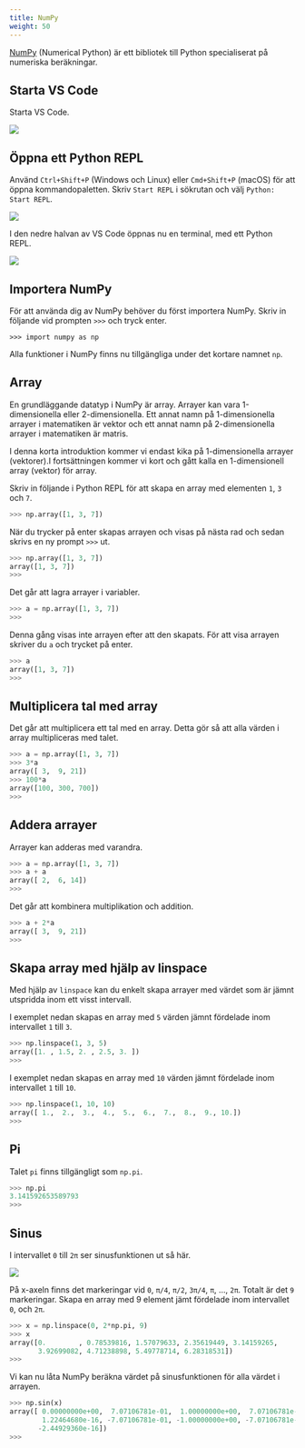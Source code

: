 ```yaml
---
title: NumPy
weight: 50
---
```


[NumPy][numpy] (Numerical Python) är ett bibliotek till Python specialiserat på numeriska
beräkningar. 

[numpy]: https://numpy.org/


## Starta VS Code

Starta VS Code. 

![](/images/python/vscode/vscode-start.png?width=600px)


## Öppna ett Python REPL

Använd `Ctrl+Shift+P` (Windows och Linux) eller `Cmd+Shift+P`
(macOS) för att öppna kommandopaletten. Skriv `Start REPL` i sökrutan och välj
`Python: Start REPL`.

![](/images/python/vscode/start-repl.png?width=600px)

I den nedre halvan av VS Code öppnas nu en terminal, med ett Python REPL.

![](/images/python/vscode/python-repl.png?width=600px)

## Importera NumPy

För att använda dig av NumPy behöver du först importera NumPy. Skriv in följande vid prompten `>>>` och tryck enter. 

``` text
>>> import numpy as np
```

Alla funktioner i NumPy finns nu tillgängliga under det kortare namnet `np`. 

## Array

En grundläggande datatyp i NumPy är array. Arrayer kan vara 1-dimensionella
eller 2-dimensionella. Ett annat namn på 1-dimensionella arrayer i matematiken
är vektor och ett annat namn på 2-dimensionella arrayer i matematiken är matris.

I denna korta introduktion kommer vi endast kika på 1-dimensionella arrayer
(vektorer).I fortsättningen kommer vi kort och gått kalla en 1-dimensionell array (vektor)
för array. 

Skriv in följande i Python REPL för att skapa en array med elementen `1`, `3`
och `7`.

``` python
>>> np.array([1, 3, 7])
```

När du trycker på enter skapas arrayen och visas på nästa rad och sedan skrivs
en ny prompt `>>>` ut. 

``` python
>>> np.array([1, 3, 7])
array([1, 3, 7])
>>>
```

Det går att lagra arrayer i variabler. 

``` python
>>> a = np.array([1, 3, 7])
>>>
```

Denna gång visas inte arrayen efter att den skapats. För att visa arrayen
skriver du `a` och trycket på enter. 

``` python
>>> a
array([1, 3, 7])
>>> 
```

## Multiplicera tal med array 

Det går att multiplicera ett tal med en array. Detta gör så att alla värden i
array multipliceras med talet. 

```python
>>> a = np.array([1, 3, 7])
>>> 3*a
array([ 3,  9, 21])
>>> 100*a
array([100, 300, 700])
>>> 
```

## Addera arrayer

Arrayer kan adderas med varandra. 

``` python
>>> a = np.array([1, 3, 7])
>>> a + a
array([ 2,  6, 14])
>>> 
```

Det går att kombinera multiplikation och addition. 

``` python
>>> a + 2*a
array([ 3,  9, 21])
>>> 
```

## Skapa array med hjälp av linspace

Med hjälp av `linspace` kan du enkelt skapa arrayer med värdet som är jämnt
utspridda inom ett visst intervall. 

I exemplet nedan skapas en array med `5` värden jämnt fördelade inom
intervallet `1` till `3`. 

``` python
>>> np.linspace(1, 3, 5) 
array([1. , 1.5, 2. , 2.5, 3. ])
>>> 
```

I exemplet nedan skapas en array med `10` värden jämnt fördelade inom intervallet `1` till `10`. 

``` python
>>> np.linspace(1, 10, 10)
array([ 1.,  2.,  3.,  4.,  5.,  6.,  7.,  8.,  9., 10.])                                
>>> 
```

## Pi

Talet `pi` finns tillgängligt som `np.pi`.

``` python
>>> np.pi
3.141592653589793
>>> 
```

## Sinus

I intervallet `0` till `2π` ser sinusfunktionen ut så här.

![](/images/python/numpy/sinus.png?width=600px)

På x-axeln finns det markeringar vid `0`, `π/4`, `π/2`, `3π/4`, `π`, ..., `2π`.
Totalt är det `9` markeringar. Skapa en array med 9 element jämt fördelade inom intervallet `0`, och `2π`.

``` python
>>> x = np.linspace(0, 2*np.pi, 9)
>>> x
array([0.        , 0.78539816, 1.57079633, 2.35619449, 3.14159265,
       3.92699082, 4.71238898, 5.49778714, 6.28318531])
>>>
```

Vi kan nu låta NumPy beräkna värdet på sinusfunktionen för alla värdet i
arrayen. 

``` python
>>> np.sin(x)
array([ 0.00000000e+00,  7.07106781e-01,  1.00000000e+00,  7.07106781e-01,
        1.22464680e-16, -7.07106781e-01, -1.00000000e+00, -7.07106781e-01,
       -2.44929360e-16])
>>> 
```
